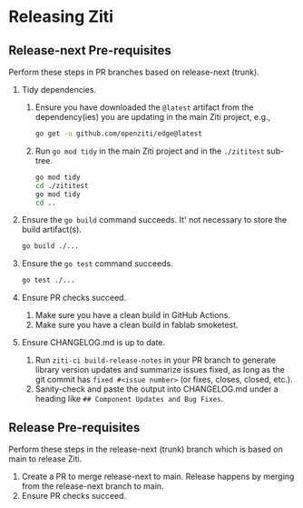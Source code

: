 # Releasing Ziti

## Release-next Pre-requisites

Perform these steps in PR branches based on release-next (trunk).

1. Tidy dependencies.
    1. Ensure you have downloaded the `@latest` artifact from the dependency(ies) you are updating in the main Ziti project, e.g.,

        ```bash
        go get -u github.com/openziti/edge@latest
        ```

    2. Run `go mod tidy` in the main Ziti project and in the `./zititest` sub-tree.

        ```bash
        go mod tidy
        cd ./zititest
        go mod tidy
        cd ..
        ```

2. Ensure the `go build` command succeeds. It' not necessary to store the build artifact(s).

    ```bash
    go build ./...
    ```

3. Ensure the `go test` command succeeds.

    ```bash
    go test ./...
    ```

4. Ensure PR checks succeed.
    1. Make sure you have a clean build in GitHub Actions.
    2. Make sure you have a clean build in fablab smoketest.
5. Ensure CHANGELOG.md is up to date.
    1. Run `ziti-ci build-release-notes` in your PR branch to generate library version updates and summarize issues
    fixed, as long as the git commit has `fixed #<issue number>` (or fixes, closes, closed, etc.).
    1. Sanity-check and paste the output into CHANGELOG.md under a heading like `## Component Updates and Bug Fixes`.

## Release Pre-requisites

Perform these steps in the release-next (trunk) branch which is based on main to release Ziti.

1. Create a PR to merge release-next to main. Release happens by merging from the release-next branch to main.
2. Ensure PR checks succeed.
